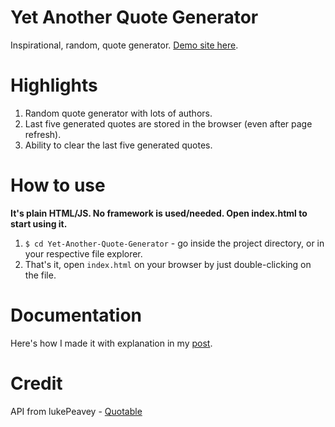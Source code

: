 # Yet Another Quote Generator
 
Inspirational, random, quote generator. [Demo site here](https://johnmojo.github.io/Yet-Another-Quote-Generator/).

# Highlights

1. Random quote generator with lots of authors.
2. Last five generated quotes are stored in the browser (even after page refresh).
3. Ability to clear the last five generated quotes.

# How to use

**It's plain HTML/JS. No framework is used/needed. Open index.html to start using it.**

1. `$ cd Yet-Another-Quote-Generator` - go inside the project directory, or in your respective file explorer.
2. That's it, open `index.html` on your browser by just double-clicking on the file.

# Documentation

Here's how I made it with explanation in my [post](https://johnnychai.com/yet-another-quote-generator).

# Credit

API from lukePeavey - [Quotable](https://github.com/lukePeavey/quotable)
